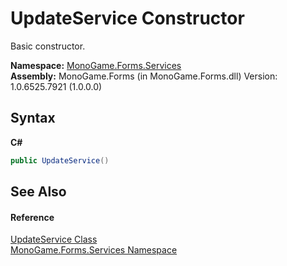 # UpdateService Constructor 
 

Basic constructor.

**Namespace:**&nbsp;<a href="0e732159-5c83-72a0-ba31-6e6659d34a21">MonoGame.Forms.Services</a><br />**Assembly:**&nbsp;MonoGame.Forms (in MonoGame.Forms.dll) Version: 1.0.6525.7921 (1.0.0.0)

## Syntax

**C#**<br />
``` C#
public UpdateService()
```


## See Also


#### Reference
<a href="b3320f0f-601f-9074-20d6-72d4bd7626d6">UpdateService Class</a><br /><a href="0e732159-5c83-72a0-ba31-6e6659d34a21">MonoGame.Forms.Services Namespace</a><br />